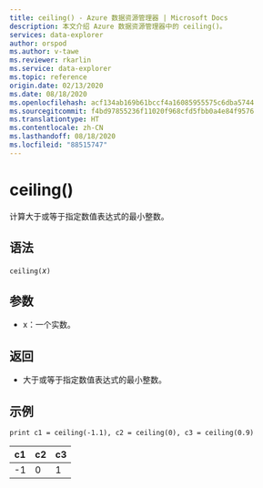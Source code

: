 ```yaml
---
title: ceiling() - Azure 数据资源管理器 | Microsoft Docs
description: 本文介绍 Azure 数据资源管理器中的 ceiling()。
services: data-explorer
author: orspod
ms.author: v-tawe
ms.reviewer: rkarlin
ms.service: data-explorer
ms.topic: reference
origin.date: 02/13/2020
ms.date: 08/18/2020
ms.openlocfilehash: acf134ab169b61bccf4a16085955575c6dba5744
ms.sourcegitcommit: f4bd97855236f11020f968cfd5fbb0a4e84f9576
ms.translationtype: HT
ms.contentlocale: zh-CN
ms.lasthandoff: 08/18/2020
ms.locfileid: "88515747"
---
```

# <a name="ceiling"></a>ceiling()

计算大于或等于指定数值表达式的最小整数。

## <a name="syntax"></a>语法

`ceiling(`*x*`)`

## <a name="arguments"></a>参数

* x：一个实数。

## <a name="returns"></a>返回

* 大于或等于指定数值表达式的最小整数。 

## <a name="examples"></a>示例

```kusto
print c1 = ceiling(-1.1), c2 = ceiling(0), c3 = ceiling(0.9)
```

|c1|c2|c3|
|---|---|---|
|-1|0|1|
